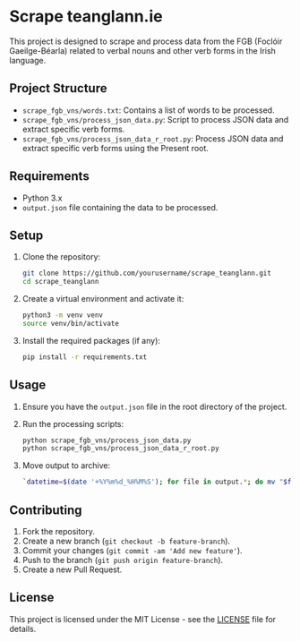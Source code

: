 # Scrape teanglann.ie

This project is designed to scrape and process data from the FGB (Foclóir Gaeilge-Béarla) related to verbal nouns and other verb forms in the Irish language.

## Project Structure

- `scrape_fgb_vns/words.txt`: Contains a list of words to be processed.
- `scrape_fgb_vns/process_json_data.py`: Script to process JSON data and extract specific verb forms.
- `scrape_fgb_vns/process_json_data_r_root.py`: Process JSON data and extract specific verb forms using the Present root.

## Requirements

- Python 3.x
- `output.json` file containing the data to be processed.

## Setup

1. Clone the repository:
    ```sh
    git clone https://github.com/yourusername/scrape_teanglann.git
    cd scrape_teanglann
    ```

2. Create a virtual environment and activate it:
    ```sh
    python3 -m venv venv
    source venv/bin/activate
    ```

3. Install the required packages (if any):
    ```sh
    pip install -r requirements.txt
    ```

## Usage

1. Ensure you have the `output.json` file in the root directory of the project.

2. Run the processing scripts:
    ```sh
    python scrape_fgb_vns/process_json_data.py
    python scrape_fgb_vns/process_json_data_r_root.py
    ```

3. Move output to archive:
    ```sh
    `datetime=$(date '+%Y%m%d_%H%M%S'); for file in output.*; do mv "$file" "./archive/${file%.*}_$datetime.${file##*.}"; done`
    ```

## Contributing

1. Fork the repository.
2. Create a new branch (`git checkout -b feature-branch`).
3. Commit your changes (`git commit -am 'Add new feature'`).
4. Push to the branch (`git push origin feature-branch`).
5. Create a new Pull Request.

## License

This project is licensed under the MIT License - see the [LICENSE](LICENSE) file for details.